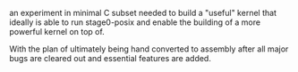 an experiment in minimal C subset needed to build a "useful" kernel
that ideally is able to run stage0-posix and enable the building of a
more powerful kernel on top of.

With the plan of ultimately being hand converted to assembly after
all major bugs are cleared out and essential features are added.
